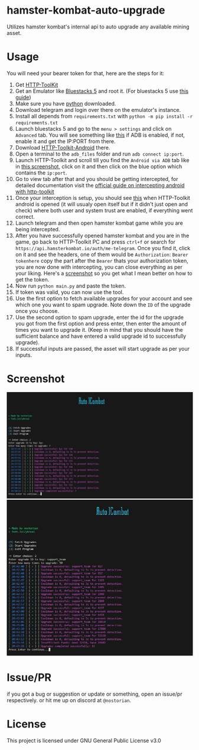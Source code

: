 # hamster-kombat-auto-upgrade
Utilizes hamster kombat's internal api to auto upgrade any available mining asset.


# Usage
You will need your bearer token for that, here are the steps for it:
1. Get [HTTP-ToolKit](https://httptoolkit.com/)
2. Get an Emulator like [Bluestacks 5](https://www.bluestacks.com/) and root it. (For bluestacks 5 use [this guide](https://kimlisoft.com/how-to-root-bluestacks-5/))
3. Make sure you have [python](https://www.python.org/downloads/) downloaded.
4. Download telegram and login over there on the emulator's instance.
5. Install all depends from `requirements.txt` with `python -m pip install -r requirements.txt`
6. Launch bluestacks 5 and go to the `menu > settings` and click on `Advanced` tab. You will see something like [this](https://raw.githubusercontent.com/fw-real/hamster-kombat-auto-upgrade/main/screenshots/adbss.png) if ADB is enabled, if not, enable it and get the IP:PORT from there.
7. Download [HTTP-Toolkit-Android](https://play.google.com/store/apps/details?id=tech.httptoolkit.android.v1&hl=en_IN) there.
8. Open a terminal to the `adb_files` folder and run `adb connect ip:port`.
9. Launch HTTP-Toolkit and scroll till you find the `Android via ADB` tab like in [this screenshot](https://raw.githubusercontent.com/fw-real/hamster-kombat-auto-upgrade/main/screenshots/httptoolkitss.png), click on it and then click on the blue option which contains the `ip:port`.
10. Go to view tab after that and you should be getting intercepted, for detailed documentation visit the [official guide on intercepting android with http-toolkit](https://httptoolkit.com/docs/guides/android/)
11. Once your interception is setup, you should see [this](https://raw.githubusercontent.com/fw-real/hamster-kombat-auto-upgrade/main/screenshots/interceptingss.png) when HTTP-Toolkit android is opened (it will usualy open itself but if it didn't just open and check) where both user and system trust are enabled, if everything went correct.
12. Launch telegram and then open hamster kombat game while you are being intercepted.
13. After you have successfully opened hamster kombat and you are in the game, go back to HTTP-Toolkit PC and press `ctrl+f` or search for `https://api.hamsterkombat.io/auth/me-telegram`. Once you find it, click on it and see the headers, one of them would be `Authorization`: `Bearer tokenhere` copy the part after the `Bearer` thats your authorization token, you are now done with intercepting, you can close everything as per your liking. Here's a [screenshot](https://raw.githubusercontent.com/fw-real/hamster-kombat-auto-upgrade/main/screenshots/req.png) so you get what I mean better on how to get the token.
14. Now run `python main.py` and paste the token.
15. If token was valid, you can now use the tool.
16. Use the first option to fetch available upgrades for your account and see which one you want to spam upgrade. Note down the `ID` of the upgrade once you choose.
17. Use the second option to spam upgrade, enter the id for the upgrade you got from the first option and press enter, then enter the amount of times you want to upgrade it. (Keep in mind that you should have the sufficient balance and have entered a valid upgrade id to successfully upgrade).
18. If successful inputs are passed, the asset will start upgrade as per your inputs.

# Screenshot
![ui](https://raw.githubusercontent.com/fw-real/hamster-kombat-auto-upgrade/main/screenshots/image.png)
![ui2](https://raw.githubusercontent.com/fw-real/hamster-kombat-auto-upgrade/main/screenshots/ss2.png)


# Issue/PR
if you got a bug or suggestion or update or something, open an issue/pr respectively. or hit me up on discord at `@nostorian`.

# License
This project is licensed under GNU General Public License v3.0
